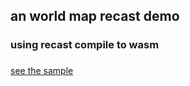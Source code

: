 
## an world map recast demo 
### using recast compile to wasm
### 
[see the sample](https://oodavy41.github.io/wasmNagvigation)

